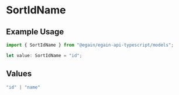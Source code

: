 # SortIdName

## Example Usage

```typescript
import { SortIdName } from "@egain/egain-api-typescript/models";

let value: SortIdName = "id";
```

## Values

```typescript
"id" | "name"
```